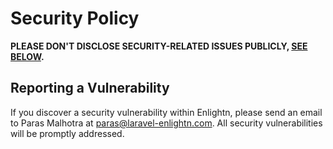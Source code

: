 # Security Policy

**PLEASE DON'T DISCLOSE SECURITY-RELATED ISSUES PUBLICLY, [SEE BELOW](#reporting-a-vulnerability).**

## Reporting a Vulnerability

If you discover a security vulnerability within Enlightn, please send an email to Paras Malhotra at
paras@laravel-enlightn.com. All security vulnerabilities will be promptly addressed.
